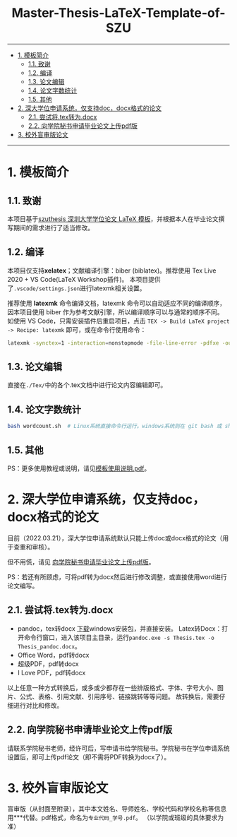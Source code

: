 <!--
 * @Author: Shuangchi He / Yulv
 * @Email: yulvchi@qq.com
 * @Date: 2022-02-12 21:22:25
 * @Motto: Entities should not be multiplied unnecessarily.
 * @LastEditors: Shuangchi He
 * @LastEditTime: 2022-04-06 19:48:14
 * @FilePath: \Master-Thesis-LaTeX-Template-of-SZU\README.md
 * @Description: Init from https://github.com/yichengsu/szuthesis a35dee8bd7fcedf61c7612e6ce277bb9560cdfc4
 * Repository: https://github.com/Yulv-git/Master-Thesis-LaTeX-Template-of-SZU
-->

<h1><center> Master-Thesis-LaTeX-Template-of-SZU </center></h1>

---

- [1. 模板简介](#1-模板简介)
  - [1.1. 致谢](#11-致谢)
  - [1.2. 编译](#12-编译)
  - [1.3. 论文编辑](#13-论文编辑)
  - [1.4. 论文字数统计](#14-论文字数统计)
  - [1.5. 其他](#15-其他)
- [2. 深大学位申请系统，仅支持doc，docx格式的论文](#2-深大学位申请系统仅支持docdocx格式的论文)
  - [2.1. 尝试将.tex转为.docx](#21-尝试将tex转为docx)
  - [2.2. 向学院秘书申请毕业论文上传pdf版](#22-向学院秘书申请毕业论文上传pdf版)
- [3. 校外盲审版论文](#3-校外盲审版论文)

---

# 1. 模板简介

## 1.1. 致谢

本项目基于[szuthesis 深圳大学学位论文 LaTeX 模板](https://github.com/yichengsu/szuthesis)，并根据本人在毕业论文撰写期间的需求进行了适当修改。

## 1.2. 编译

本项目仅支持**xelatex**；文献编译引擎：biber (biblatex)。推荐使用 Tex Live 2020 + VS Code(LaTeX Workshop插件)。
本项目提供了`.vscode/settings.json`进行latexmk相关设置。

推荐使用 **latexmk** 命令编译文档，latexmk 命令可以自动适应不同的编译顺序，因本项目使用 biber 作为参考文献引擎，所以编译顺序可以与通常的顺序不同。
如使用 VS Code，只需安装插件后重启项目，点击 `TEX -> Build LaTeX project -> Recipe: latexmk` 即可，或在命令行使用命令：

``` sh
latexmk -synctex=1 -interaction=nonstopmode -file-line-error -pdfxe -outdir=./Temp -e ensure_path('TEXINPUTS','./texmf//') Thesis.tex
```

## 1.3. 论文编辑

直接在`./Tex/`中的各个.tex文档中进行论文内容编辑即可。

## 1.4. 论文字数统计

``` sh
bash wordcount.sh  # Linux系统直接命令行运行。windows系统则在 git bash 或 shell 中运行该命令。
```

## 1.5. 其他

PS：更多使用教程或说明，请见[模板使用说明.pdf](https://github.com/yichengsu/szuthesis/blob/main/%E6%A8%A1%E6%9D%BF%E4%BD%BF%E7%94%A8%E8%AF%B4%E6%98%8E.pdf)。

# 2. 深大学位申请系统，仅支持doc，docx格式的论文

目前（2022.03.21），深大学位申请系统默认只能上传doc或docx格式的论文（用于查重和审核）。

但不用慌，请见 [向学院秘书申请毕业论文上传pdf版](#22-向学院秘书申请毕业论文上传pdf版)。

PS：若还有所顾虑，可将pdf转为docx然后进行修改调整，或直接使用word进行论文编写。

## 2.1. 尝试将.tex转为.docx

- pandoc，tex转docx
    [下载](https://pandoc.org/installing.html)windows安装包，并直接安装。
    Latex转Docx：打开命令行窗口，进入该项目主目录，运行`pandoc.exe -s Thesis.tex -o Thesis_pandoc.docx`。
- Office Word，pdf转docx
- 超级PDF，pdf转docx
- I Love PDF，pdf转docx

以上任意一种方式转换后，或多或少都存在一些排版格式、字体、字号大小、图片、公式、表格、引用文献、引用序号、链接跳转等等问题。
故转换后，需要仔细进行对比和修改。

## 2.2. 向学院秘书申请毕业论文上传pdf版

请联系学院秘书老师，经许可后，写申请书给学院秘书。学院秘书在学位申请系统设置后，即可上传pdf论文（即不需将PDF转换为docx了）。

# 3. 校外盲审版论文

盲审版（从封面至附录），其中本文姓名、导师姓名、学校代码和学校名称等信息用***代替。pdf格式，命名为`专业代码_学号.pdf`。
（以学院或班级的具体要求为准）
